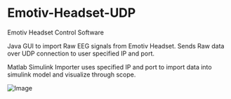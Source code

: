 # Emotiv-Headset-UDP
Emotiv Headset Control Software

Java GUI to import Raw EEG signals from Emotiv Headset. Sends Raw data over UDP connection to user specified IP and port.

Matlab Simulink Importer uses specified IP and port to import data into simulink model and visualize through scope.

![Image](https://i.imgur.com/I2LPHIr.png)
